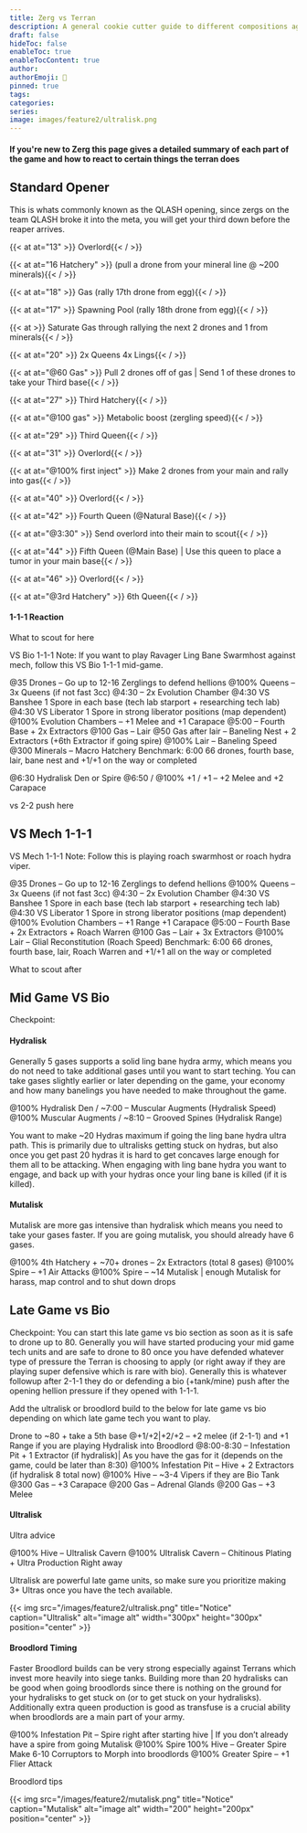 ```yaml
---
title: Zerg vs Terran
description: A general cookie cutter guide to different compositions againts Terran
draft: false
hideToc: false
enableToc: true
enableTocContent: true
author:
authorEmoji: 🤖
pinned: true
tags:
categories:
series:
image: images/feature2/ultralisk.png
---
```


#### If you're new to Zerg this page gives a detailed summary of each part of the game and how to react to certain things the terran does
<!--more-->

## Standard Opener

This is whats commonly known as the QLASH opening, since zergs on the team QLASH broke it into the meta, you will get your third down before the reaper arrives.

{{< at at="13" >}} Overlord{{< / >}}

{{< at at="16 Hatchery" >}} (pull a drone from your mineral line @ ~200 minerals){{< / >}}

{{< at at="18" >}} Gas (rally 17th drone from egg){{< / >}}

{{< at at="17" >}} Spawning Pool (rally 18th drone from egg){{< / >}}

{{< at >}} Saturate Gas through rallying the next 2 drones and 1 from minerals{{< / >}}

{{< at at="20" >}} 2x Queens 4x Lings{{< / >}}

{{< at at="@60 Gas" >}} Pull 2 drones off of gas | Send 1 of these drones to take your Third base{{< / >}}

{{< at at="27" >}} Third Hatchery{{< / >}}

{{< at at="@100 gas" >}} Metabolic boost (zergling speed){{< / >}}

{{< at at="29" >}} Third Queen{{< / >}}

{{< at at="31" >}} Overlord{{< / >}}

{{< at at="@100% first inject" >}} Make 2 drones from your main and rally into gas{{< / >}}

{{< at at="40" >}} Overlord{{< / >}}

{{< at at="42" >}} Fourth Queen (@Natural Base){{< / >}}

{{< at at="@3:30" >}} Send overlord into their main to scout{{< / >}}

{{< at at="44" >}} Fifth Queen (@Main Base) | Use this queen to place a tumor in your main base{{< / >}}

{{< at at="46" >}} Overlord{{< / >}}

{{< at at="@3rd Hatchery" >}} 6th Queen{{< / >}}

#### 1-1-1 Reaction

What to scout for here


VS Bio 1-1-1
Note: If you want to play Ravager Ling Bane Swarmhost against mech, follow this VS Bio 1-1-1 mid-game.

@35 Drones – Go up to 12-16 Zerglings to defend hellions
@100% Queens – 3x Queens (if not fast 3cc)
@4:30 – 2x Evolution Chamber
@4:30 VS Banshee 1 Spore in each base (tech lab starport + researching tech lab)
@4:30 VS Liberator 1 Spore in strong liberator positions (map dependent)
@100% Evolution Chambers – +1 Melee and +1 Carapace
@5:00 – Fourth Base + 2x Extractors
@100 Gas – Lair
@50 Gas after lair – Baneling Nest + 2 Extractors (+6th Extractor if going spire)
@100% Lair – Baneling Speed
@300 Minerals – Macro Hatchery
Benchmark: 6:00 66 drones, fourth base, lair, bane nest and +1/+1 on the way or completed

@6:30 Hydralisk Den or Spire
@6:50 / @100% +1 / +1 – +2 Melee and +2 Carapace

vs 2-2 push here

## VS Mech 1-1-1

VS Mech 1-1-1
Note: Follow this is playing roach swarmhost or roach hydra viper.

@35 Drones – Go up to 12-16 Zerglings to defend hellions
@100% Queens – 3x Queens (if not fast 3cc)
@4:30 – 2x Evolution Chamber
@4:30 VS Banshee 1 Spore in each base (tech lab starport + researching tech lab)
@4:30 VS Liberator 1 Spore in strong liberator positions (map dependent)
@100% Evolution Chambers – +1 Range +1 Carapace
@5:00 – Fourth Base + 2x Extractors + Roach Warren
@100 Gas – Lair + 3x Extractors
@100% Lair – Glial Reconstitution (Roach Speed)
Benchmark: 6:00 66 drones, fourth base, lair, Roach Warren and +1/+1 all on the way or completed

What to scout after

## Mid Game VS Bio

Checkpoint: 



#### Hydralisk
Generally 5 gases supports a solid ling bane hydra army, which means you do not need to take additional gases until you want to start teching. You can take gases slightly earlier or later depending on the game, your economy and how many banelings you have needed to make throughout the game.

@100% Hydralisk Den / ~7:00 – Muscular Augments (Hydralisk Speed)
@100% Muscular Augments / ~8:10 – Grooved Spines (Hydralisk Range)

You want to make ~20 Hydras maximum if going the ling bane hydra ultra path. This is primarily due to ultralisks getting stuck on hydras, but also once you get past 20 hydras it is hard to get concaves large enough for them all to be attacking. When engaging with ling bane hydra you want to engage, and back up with your hydras once your ling bane is killed (if it is killed).

#### Mutalisk
Mutalisk are more gas intensive than hydralisk which means you need to take your gases faster. If you are going mutalisk, you should already have 6 gases.

@100% 4th Hatchery + ~70+ drones – 2x Extractors (total 8 gases)
@100% Spire – +1 Air Attacks
@100% Spire – ~14 Mutalisk | enough Mutalisk for harass, map control and to shut down drops

## Late Game vs Bio

Checkpoint: You can start this late game vs bio section as soon as it is safe to drone up to 80. Generally you will have started producing your mid game tech units and are safe to drone to 80 once you have defended whatever type of pressure the Terran is choosing to apply (or right away if they are playing super defensive which is rare with bio). Generally this is whatever followup after 2-1-1 they do or defending a bio (+tank/mine) push after the opening hellion pressure if they opened with 1-1-1.

Add the ultralisk or broodlord build to the below for late game vs bio depending on which late game tech you want to play.

Drone to ~80 + take a 5th base
@+1/+2|+2/+2 – +2 melee (if 2-1-1) and +1 Range if you are playing Hydralisk into Broodlord
@8:00-8:30 – Infestation Pit + 1 Extractor (if hydralisk)| As you have the gas for it (depends on the game, could be later than 8:30)
@100% Infestation Pit – Hive + 2 Extractors (if hydralisk 8 total now)
@100% Hive – ~3-4 Vipers if they are Bio Tank
@300 Gas – +3 Carapace
@200 Gas – Adrenal Glands
@200 Gas – +3 Melee

#### Ultralisk
Ultra advice

@100% Hive – Ultralisk Cavern
@100% Ultralisk Cavern – Chitinous Plating + Ultra Production Right away

Ultralisk are powerful late game units, so make sure you prioritize making 3+ Ultras once you have the tech available.

{{< img src="/images/feature2/ultralisk.png" title="Notice" caption="Ultralisk" alt="image alt" width="300px" height="300px" position="center" >}}

#### Broodlord Timing
Faster Broodlord builds can be very strong especially against Terrans which invest more heavily into siege tanks. Building more than 20 hydralisks can be good when going broodlords since there is nothing on the ground for your hydralisks to get stuck on (or to get stuck on your hydralisks). Additionally extra queen production is good as transfuse is a crucial ability when broodlords are a main part of your army.

@100% Infestation Pit – Spire right after starting hive | If you don’t already have a spire from going Mutalisk
@100% Spire 100% Hive – Greater Spire
Make 6-10 Corruptors to Morph into broodlords
@100% Greater Spire – +1 Flier Attack

Broodlord tips

{{< img src="/images/feature2/mutalisk.png" title="Notice" caption="Mutalisk" alt="image alt" width="200" height="200px" position="center" >}}


